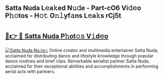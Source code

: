 ## Satta Nuda L𝚎a𝚔ed N𝚞𝚍e - Part-cO6 Vi𝚍𝚎o P𝚑𝚘tos - H𝚘𝚝 O𝚗𝚕yf𝚊ns L𝚎a𝚔s rCj5t

# <h2><a href="http://kfcnkr.oniu.top/?m=Satta+Nuda">🔗👉 🔴 Satta Nuda P𝚑ot𝚘𝚜 V𝚒d𝚎o</a></h2>

[![Satta Nuda Nu𝚍e𝚜](https://i.imgur.com/0qMVB7G.gif)](http://kfcnkr.oniu.top/?m=Satta+Nuda)
Online creator and multimedia entertainer Satta Nuda, acclaimed for distributing dance and lifestyle knowledge through popular dance routines and brief clips. Remarkable aerialist partner Satta Nuda, acclaimed for their exceptional abilities and accomplishments in performing aerial acts with partners.  
